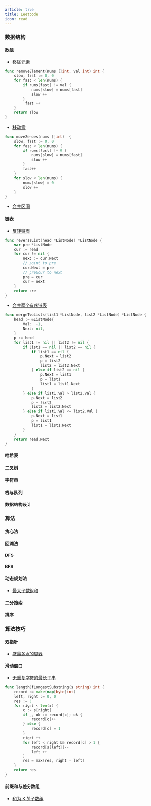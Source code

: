 ```yaml
---
article: true
title: Leetcode
icon: read
---
```


### 数据结构

#### 数组

- [移除元素](https://leetcode.cn/problems/remove-element/description/)

```go
func removeElement(nums []int, val int) int {
    slow, fast := 0, 0
    for fast < len(nums) {
        if nums[fast] != val {
            nums[slow] = nums[fast]
            slow ++
        }
         fast ++
    }
    return slow
}
```

- [移动零](https://leetcode.cn/problems/move-zeroes/description)

```go
func moveZeroes(nums []int)  {
    slow, fast := 0, 0
    for fast < len(nums) {
        if nums[fast] != 0 {
            nums[slow] = nums[fast]
            slow ++
        } 
        fast++
    }
    for slow < len(nums) {
        nums[slow] = 0
        slow ++ 
    }
}
```

- [合并区间](https://leetcode.cn/problems/merge-intervals/description)




#### 链表

- [反转链表](https://leetcode.cn/problems/reverse-linked-list/description)

```go
func reverseList(head *ListNode) *ListNode {
    var pre *ListNode
    cur := head
    for cur != nil {
        next := cur.Next
        // point to pre
        cur.Next = pre
        // pre&cur to next
        pre = cur
        cur = next
    }
    return pre
}
```

- [合并两个有序链表](https://leetcode.cn/problems/merge-two-sorted-lists/description)

```go
func mergeTwoLists(list1 *ListNode, list2 *ListNode) *ListNode {
	head := &ListNode{
		Val:  -1,
		Next: nil,
	}
	p := head
	for list1 != nil || list2 != nil {
		if list1 == nil || list2 == nil {
			if list1 == nil {
				p.Next = list2
				p = list2
				list2 = list2.Next
			} else if list2 == nil {
				p.Next = list1
				p = list1
				list1 = list1.Next
			}
		} else if list1.Val > list2.Val {
			p.Next = list2
			p = list2
			list2 = list2.Next
		} else if list1.Val <= list2.Val {
			p.Next = list1
			p = list1
			list1 = list1.Next
		}
	}
	return head.Next
}
```

#### 哈希表

#### 二叉树

#### 字符串

#### 栈与队列

#### 数据结构设计

### 算法

#### 贪心法

#### 回溯法

#### DFS

#### BFS

#### 动态规划法

- [最大子数组和](https://leetcode.cn/problems/maximum-subarray/description)


#### 二分搜索

#### 排序

### 算法技巧

#### 双指针

- [盛最多水的容器](https://leetcode.cn/problems/container-with-most-water/description)



#### 滑动窗口

- [无重复字符的最长子串](https://leetcode.cn/problems/longest-substring-without-repeating-characters/description)

```go
func lengthOfLongestSubstring(s string) int {
    record := make(map[byte]int)
    left, right := 0, 0
    res := 0
    for right < len(s) {
        c := s[right]
        if _, ok := record[c]; ok {
            record[c]++
        } else {
            record[c] = 1
        }
        right ++
        for left < right && record[c] > 1 {
            record[s[left]]--
            left ++ 
        }
        res = max(res, right - left)
    }
    return res
}
```

#### 前缀和与差分数组

- [和为 K 的子数组](https://leetcode.cn/problems/subarray-sum-equals-k/description)

